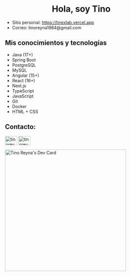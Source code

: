 <h1 align="center">Hola, soy Tino</h1>

<ul>
  <li>Sitio personal: <a href="https://tinexlab.vercel.app" target="blank">https://tinexlab.vercel.app</a></li>
  <li>Correo: tinoreyna1984@gmail.com</li>
</ul>
<h2>Mis conocimientos y tecnologías</h2>
<ul>
  <li>Java (17+)</li>
  <li>Spring Boot</li>
  <li>PostgreSQL</li>
  <li>MySQL</li>
  <li>Angular (15+)</li>
  <li>React (16+)</li>
  <li>Next.js</li>
  <li>TypeScript</li>
  <li>JavaScript</li>
  <li>Git</li>
  <li>Docker</li>
  <li>HTML + CSS</li>
</ul>
<h2 align="left">Contacto:</h2>
<p align="left">
<a href="https://linkedin.com/in/tinoreyna1984" target="blank"><img align="center" src="https://raw.githubusercontent.com/rahuldkjain/github-profile-readme-generator/master/src/images/icons/Social/linked-in-alt.svg" alt="tinoreyna1984" height="30" width="40" /></a>
<a href="https://instagram.com/tinoreyna1984" target="blank"><img align="center" src="https://raw.githubusercontent.com/rahuldkjain/github-profile-readme-generator/master/src/images/icons/Social/instagram.svg" alt="tinoreyna1984" height="30" width="40" /></a>
</p>
<a href="https://app.daily.dev/tinoreyna1984"><img src="https://api.daily.dev/devcards/cfd297adaf804e2996c9ad47e7a5a487.png?r=7cv" width="400" alt="Tino Reyna's Dev Card"/></a>

